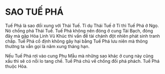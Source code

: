 # SAO TUẾ PHÁ

Tuế Phá là sao đối xung với Thái Tuế. Tỉ dụ Thái Tuế ở Tí thì Tuế Phá ở Ngọ. Nó chống phá Thái Tuế. Tuế Phá không nên đóng ở cung Tài Bạch, đóng đây mà gặp Hỏa Linh Vũ Khúc thì vấn đề tài chánh đột nhiên phát sinh tranh chấp. Tuế Phá cố định không gây hại bằng Tuế Phá lưu niên mà thông thường ta vẫn gọi là năm xung tháng hạn.

Nếu Tuế Phá rơi vào cung Phụ Mẫu mà những sao khác ở cung này cũng xấu thì sẽ có nỗi lo tang chế. Tuế Phá chủ về chống đối phá phách. Tuế Phá thuộc Hỏa.